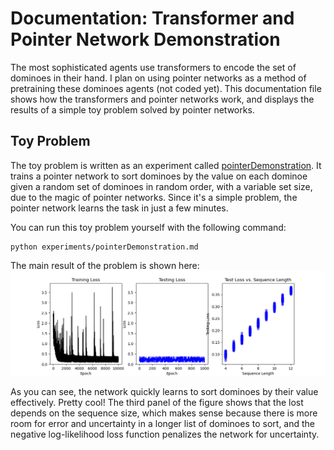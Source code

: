 # Documentation: Transformer and Pointer Network Demonstration

The most sophisticated agents use transformers to encode the set of dominoes
in their hand. I plan on using pointer networks as a method of pretraining
these dominoes agents (not coded yet). This documentation file shows how the
transformers and pointer networks work, and displays the results of a simple
toy problem solved by pointer networks. 

## Toy Problem
The toy problem is written as an experiment called 
[pointerDemonstration](../experiments/pointerDemonstration.md). It trains a
pointer network to sort dominoes by the value on each dominoe given a random
set of dominoes in random order, with a variable set size, due to the magic of
pointer networks. Since it's a simple problem, the pointer network learns the
task in just a few minutes. 

You can run this toy problem yourself with the following command:
```
python experiments/pointerDemonstration.md
```

The main result of the problem is shown here: 
![pointer toy figure](media/pointerDemonstration.png)

As you can see, the network quickly learns to sort dominoes by their value 
effectively. Pretty cool! The third panel of the figure shows that the lost 
depends on the sequence size, which makes sense because there is more room 
for error and uncertainty in a longer list of dominoes to sort, and the 
negative log-likelihood loss function penalizes the network for uncertainty. 


